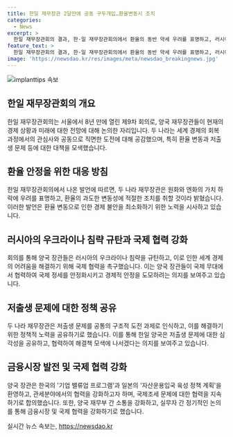 ```yaml
---
title: 한일 재무장관 2달만에 공동 구두개입…환율변동시 조치
categories:
  - News
excerpt: >
  한일 재무장관회의 결과, 한·일 재무장관회의에서 환율의 동반 약세 우려를 표명하고, 러시아의 우크라이나 침략을 규탄하며, 세계 경제 지원을 촉구했다. 또한, 양국은 공동 도전과제로 저출생 문제를 공유하고 해결을 위한 정책 경험을 공유하기로 합의했다. 이와 함께, 금융시장 발전, 관세 분야 개선 등의 협력사항을 논의하며, 양국 재무부 간 소통을 강화하기로 했다.
feature_text: >
  한일 재무장관회의 결과, 한·일 재무장관회의에서 환율의 동반 약세 우려를 표명하고, 러시아의 우크라이나 침략을 규탄하며, 세계 경제 지원을 촉구했다. 또한, 양국은 공동 도전과제로 저출생 문제를 공유하고 해결을 위한 정책 경험을 공유하기로 합의했다. 이와 함께, 금융시장 발전, 관세 분야 개선 등의 협력사항을 논의하며, 양국 재무부 간 소통을 강화하기로 했다.
image: 'https://newsdao.kr/res/images/meta/newsdao_breakingnews.jpg'
---
```


<p><img src="https://newsdao.kr/res/images/meta/newsdao_breakingnews.jpg" alt="implanttips 속보" /></p>

<h2 data-ke-size="size26">한일 재무장관회의 개요</h2>

<p data-ke-size="size16">한일 재무장관회의는 서울에서 8년 만에 열린 제9차 회의로, 양국 재무장관들이 현재의 경제 상황과 미래에 대한 전망에 대해 논의한 자리입니다. 두 나라는 세계 경제의 회복 과정에서의 관심사와 공동으로 직면한 도전에 대해 공감했으며, 특히 환율 변동과 저출생 문제 등에 대한 대책을 모색했습니다.</p>

<h2 data-ke-size="size26">환율 안정을 위한 대응 방침</h2>

<p data-ke-size="size16">한일 재무장관회의에서 나온 발언에 따르면, 두 나라 재무장관은 원화와 엔화의 가치 하락에 우려를 표명하고, 환율의 과도한 변동성에 적절한 조치를 취할 것이라 밝혔습니다. 이러한 발언은 환율 변동으로 인한 경제 불안을 최소화하기 위한 노력을 시사하고 있습니다.</p>

<h2 data-ke-size="size26">러시아의 우크라이나 침략 규탄과 국제 협력 강화</h2>

<p data-ke-size="size16">회의를 통해 양국 장관들은 러시아의 우크라이나 침략을 규탄하고, 이로 인한 세계 경제의 어려움을 해결하기 위해 국제 협력을 촉구했습니다. 이는 양국 장관들이 국제 무대에서 협력하여 국제 정세를 안정화시키고 경제적 안정을 도모하려는 의지를 보여주고 있습니다.</p>

<h2 data-ke-size="size26">저출생 문제에 대한 정책 공유</h2>

<p data-ke-size="size16">두 나라 재무장관은 저출생 문제를 공통의 구조적 도전 과제로 인식하고, 이를 해결하기 위한 정책적 노력을 공유하기로 했습니다. 이를 통해 한일 양국은 저출생 문제에 대한 심각성을 공유하고, 협력하여 해결책 모색에 나서겠다는 의지를 보여주고 있습니다.</p>

<h2 data-ke-size="size26">금융시장 발전 및 국제 협력 강화</h2>

<p data-ke-size="size16">양국 장관은 한국의 '기업 밸류업 프로그램'과 일본의 '자산운용입국 육성 정책 계획'을 환영하고, 관세분야에서의 협력을 강화하고자 하며, 국제조세 문제에 대한 협력을 지속하기로 합의했습니다. 또한, 양국 재무부 간 소통을 강화하고, 실무자 간 정기적인 논의를 통해 금융시장 및 국제 협력을 강화하기로 했습니다.</p>
실시간 뉴스 속보는, <a href="https://newsdao.kr" rel="dofollow">https://newsdao.kr</a>


